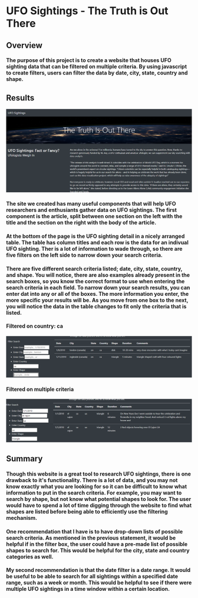 # UFO Sightings - The Truth is Out There

## Overview 
#### The purpose of this project is to create a website that houses UFO sighting data that can be filtered on multiple criteria.  By using javascript to create filters, users can filter the data by date, city, state, country and shape.

 

## Results

![Main](/Resources/unfiltered.png)

#### The site we created has many useful components that will help UFO researchers and enthusiants gather data on UFO sightings.  The first component is the article, split between one section on the left with the title and the section on the right with the body of the article.

#### At the bottom of the page is the UFO sighting detail in a nicely arranged table.  The table has column titles and each row is the data for an indivual UFO sighting.  Ther is a lot of information to wade through, so there are five filters on the left side to narrow down your search criteria.

#### There are five different search criteria listed; date, city, state, country, and shape.  You will notice, there are also examples already present in the search boxes, so you know the correct format to use when entering the search criteria in each field. To narrow down your search results, you can enter dat into any or all of the boxes.  The more information you enter, the more specific your results will be.  As you move from one box to the next, you will notice the data in the table changes to fit only the criteria that is listed.  


#### Filtered on country: ca

![Canada](/Resources/canada.png)


#### Filtered on multiple criteria

![Mult](/Resources/multiple_criteria.png)



## Summary
#### Though this website is a great tool to research UFO sightings, there is one drawback to it's functionality.  There is a lot of data, and you may not know exactly what you are looking for so it can be difficult to know what information to put in the search criteria.  For example, you may want to search by shape, but not know what potential shapes to look for.  The user would have to spend a lot of time digging through the website to find what shapes are listed before being able to efficiently use the filtering mechanism.

#### One recommendation that I have is to have drop-down lists of possible search criteria.  As mentioned in the previous statement, it would be helpful if in the filter box, the user could have a pre-made list of possible shapes to search for.  This would be helpful for the city, state and country categories as well.

#### My second recommendation is that the date filter is a date range.  It would be useful to be able to search for all sightings within a specified date range, such as a week or month.  This would be helpful to see if there were multiple UFO sightings in a time window within a certain location.




